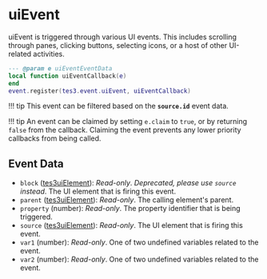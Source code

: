 <!---
	This file is autogenerated. Do not edit this file manually. Your changes will be ignored.
	More information: https://github.com/MWSE/MWSE/tree/master/docs
-->

# uiEvent

uiEvent is triggered through various UI events. This includes scrolling through panes, clicking buttons, selecting icons, or a host of other UI-related activities.

```lua
--- @param e uiEventEventData
local function uiEventCallback(e)
end
event.register(tes3.event.uiEvent, uiEventCallback)
```

!!! tip
	This event can be filtered based on the **`source.id`** event data.

!!! tip
	An event can be claimed by setting `e.claim` to `true`, or by returning `false` from the callback. Claiming the event prevents any lower priority callbacks from being called.

## Event Data

* `block` ([tes3uiElement](../../types/tes3uiElement)): *Read-only*. *Deprecated, please use `source` instead*. The UI element that is firing this event.
* `parent` ([tes3uiElement](../../types/tes3uiElement)): *Read-only*. The calling element's parent.
* `property` (number): *Read-only*. The property identifier that is being triggered.
* `source` ([tes3uiElement](../../types/tes3uiElement)): *Read-only*. The UI element that is firing this event.
* `var1` (number): *Read-only*. One of two undefined variables related to the event.
* `var2` (number): *Read-only*. One of two undefined variables related to the event.

